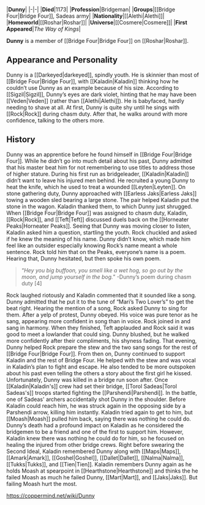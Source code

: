 |**Dunny**|
|-|-|
|**Died**|1173|
|**Profession**|Bridgeman|
|**Groups**|[[Bridge Four\|Bridge Four]], Sadeas army|
|**Nationality**|[[Alethi\|Alethi]]|
|**Homeworld**|[[Roshar\|Roshar]]|
|**Universe**|[[Cosmere\|Cosmere]]|
|**First Appeared**|*The Way of Kings*|

**Dunny** is a member of [[Bridge Four\|Bridge Four]] on [[Roshar\|Roshar]].

## Appearance and Personality
Dunny is a [[Darkeyed\|darkeyed]], spindly youth. He is skinnier than most of [[Bridge Four\|Bridge Four]], with [[Kaladin\|Kaladin]] thinking how he couldn’t use Dunny as an example because of his size. According to [[Sigzil\|Sigzil]], Dunny’s eyes are dark violet, hinting that he may have been [[Veden\|Veden]] (rather than [[Alethi\|Alethi]]). He is babyfaced, hardly needing to shave at all.
At first, Dunny is quite shy until he sings with [[Rock\|Rock]] during chasm duty. After that, he walks around with more confidence, talking to the others more.

## History
Dunny was an apprentice before he found himself in [[Bridge Four\|Bridge Four]]. While he didn’t go into much detail about his past, Dunny admitted that his master beat him for not remembering to use titles to address those of higher stature.
During his first run as bridgeleader, [[Kaladin\|Kaladin]] didn’t want to leave his injured men behind. He recruited a young Dunny to heat the knife, which he used to treat a wounded [[Leyten\|Leyten]].
On stone gathering duty, Dunny approached with [[Earless Jaks\|Earless Jaks]] towing a wooden sled bearing a large stone. The pair helped Kaladin put the stone in the wagon. Kaladin thanked them, to which Dunny just shrugged.
When [[Bridge Four\|Bridge Four]] was assigned to chasm duty, Kaladin, [[Rock\|Rock]], and [[Teft\|Teft]] discussed duels back on the [[Horneater Peaks\|Horneater Peaks]]. Seeing that Dunny was moving closer to listen, Kaladin asked him a question, startling the youth. Rock chuckled and asked if he knew the meaning of his name. Dunny didn’t know, which made him feel like an outsider especially knowing Rock’s name meant a whole sentence. Rock told him that on the Peaks, everyone’s name is a poem. Hearing that, Dunny hesitated, but then spoke his own poem.

>“*Hey you big buffoon, you smell like a wet hog, so go out by the moon, and jump yourself in the bog.*”
\-Dunny’s poem during chasm duty [4]

Rock laughed riotously and Kaladin commented that it sounded like a song. Dunny admitted that he put it to the tune of “Mari’s Two Lover’s” to get the beat right. Hearing the mention of a song, Rock asked Dunny to sing for them. After a yelp of protest, Dunny obeyed. His voice was pure tenor as he sang, appearing more confident in song than in voice. Rock joined in and sang in harmony. When they finished, Teft applauded and Rock said it was good to meet a lowlander that could sing. Dunny blushed, but he walked more confidently after their compliments, his shyness fading. That evening, Dunny helped Rock prepare the stew and the two sang songs for the rest of [[Bridge Four\|Bridge Four]].
From then on, Dunny continued to support Kaladin and the rest of Bridge Four. He helped with the stew and was vocal in Kaladin’s plan to fight and escape. He also tended to be more outspoken about his past even telling the others a story about the first girl he kissed.
Unfortunately, Dunny was killed in a bridge run soon after. Once [[Kaladin\|Kaladin's]] crew had set their bridge, [[Torol Sadeas\|Torol Sadeas's]] troops started fighting the [[Parshendi\|Parshendi]]. In the battle, one of Sadeas' archers accidentally shot Dunny in the shoulder. Before Kaladin could reach him, he was struck again in the opposing side by a Parshendi arrow, killing him instantly. Kaladin tried again to get to him, but [[Moash\|Moash]] pulled him back, saying there was nothing he could do.
Dunny’s death had a profound impact on Kaladin as he considered the bridgemen to be a friend and one of the first to support him. However, Kaladin knew there was nothing he could do for him, so he focused on healing the injured from other bridge crews. Right before swearing the Second Ideal, Kaladin remembered Dunny along with [[Maps\|Maps]], [[Amark\|Amark]], [[Goshel\|Goshel]], [[Dallet\|Dallet]], [[Nalma\|Nalma]], [[Tukks\|Tukks]], and [[Tien\|Tien]].
Kaladin remembers Dunny again as he holds Moash at spearpoint in [[Hearthstone\|Hearthstone]] and thinks the he failed Moash as much he failed Dunny, [[Mart\|Mart]], and [[Jaks\|Jaks]]. But failing Moash hurt the most.



https://coppermind.net/wiki/Dunny